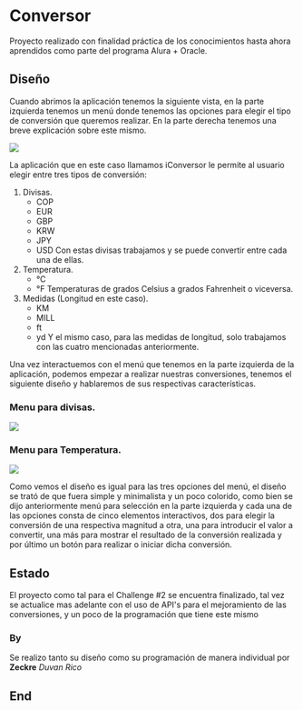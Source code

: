 <h1>Conversor</h1>



Proyecto realizado con finalidad práctica de los conocimientos hasta ahora aprendidos como parte del programa Alura + Oracle.


<h2>Diseño</h2>
Cuando abrimos la aplicación tenemos la siguiente vista, en la parte izquierda tenemos un menú donde tenemos las opciones para elegir el tipo de conversión que queremos realizar. En la parte derecha tenemos una breve explicación sobre este mismo.

[![](http://imgfz.com/i/w6aDoP2.jpeg)](http://imgfz.com/i/w6aDoP2.jpeg)

La aplicación que en este caso llamamos iConversor le permite al usuario elegir entre tres tipos de conversión:
1. Divisas.
	- COP
	- EUR
	- GBP
	- KRW
	- JPY
	- USD
	Con estas divisas trabajamos y se puede convertir entre cada una de ellas.
1. Temperatura.
	- °C
	- °F
	Temperaturas de grados Celsius a grados Fahrenheit o viceversa.
1. Medidas (Longitud en este caso).
	- KM
	- MILL
	- ft
	- yd
	Y el mismo caso, para las medidas de longitud, solo trabajamos con las cuatro mencionadas anteriormente.

Una vez interactuemos con el menú que tenemos en la parte izquierda de la aplicación, podemos empezar a realizar nuestras conversiones, tenemos el siguiente diseño y hablaremos de sus respectivas características.

**<h3>Menu para divisas.</h3>**
[![](http://imgfz.com/i/kuMUfQg.jpeg)](http://imgfz.com/i/kuMUfQg.jpeg)


**<h3>Menu para Temperatura.**</h3>
[![](http://imgfz.com/i/IcGJ4qA.jpeg)](http://imgfz.com/i/IcGJ4qA.jpeg)

Como vemos el diseño es igual para las tres opciones del menú, el diseño se trató de que fuera simple y minimalista y un poco colorido, como bien se dijo anteriormente menú para selección en la parte izquierda y cada una de las opciones consta de cinco elementos interactivos, dos para elegir la conversión de una respectiva magnitud a otra, una para introducir el valor a convertir, una más para mostrar el resultado de la conversión realizada y por último un botón para realizar o iniciar dicha conversión.

<h2>Estado</h2>
El proyecto como tal para el Challenge #2 se encuentra finalizado, tal vez se actualice mas adelante con el uso de API's para el mejoramiento de las conversiones, y un poco de la programación que tiene este mismo

**<h3>By**</h3>
Se realizo tanto su diseño como su programación de manera individual por 
**Zeckre**
*Duvan Rico*
**<h2>End**</h2>
